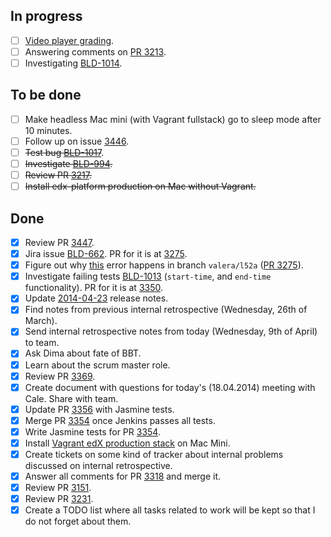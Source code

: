 ## In progress ##

- [ ] [Video player grading](https://github.com/edx/edx-platform/compare/anton;video-player-grading).
- [ ] Answering comments on [PR 3213](https://github.com/edx/edx-platform/pull/3213#issuecomment-41065139).
- [ ] Investigating [BLD-1014](https://edx-wiki.atlassian.net/browse/BLD-1014).

## To be done ##

- [ ] Make headless Mac mini (with Vagrant fullstack) go to sleep mode after 10 minutes.
- [ ] Follow up on issue [3446](https://github.com/edx/edx-platform/issues/3446).
- [ ] ~~Test bug [BLD-1017](https://edx-wiki.atlassian.net/browse/BLD-1017)~~.
- [ ] ~~Investigate [BLD-994](https://edx-wiki.atlassian.net/browse/BLD-994).~~
- [ ] ~~Review PR [3217](https://github.com/edx/edx-platform/pull/3217).~~
- [ ] ~~Install edx-platform production on Mac without Vagrant.~~

## Done ##

- [x] Review PR [3447](https://github.com/edx/edx-platform/pull/3447).
- [x] Jira issue [BLD-662](https://edx-wiki.atlassian.net/browse/BLD-662). PR for it is at [3275](https://github.com/edx/edx-platform/pull/3275).
- [x] Figure out why [this](https://gist.github.com/valera-rozuvan/10283848) error happens in branch `valera/l52a` ([PR 3275](https://github.com/edx/edx-platform/pull/3275)).
- [x] Investigate failing tests [BLD-1013](https://edx-wiki.atlassian.net/browse/BLD-1013) (`start-time`, and `end-time` functionality). PR for it is at [3350](https://github.com/edx/edx-platform/pull/3350).
- [x] Update [2014-04-23](https://edx-wiki.atlassian.net/wiki/pages/viewpage.action?spaceKey=ENG&title=Release+Page%3A+2014-04-23) release notes.
- [x] Find notes from previous internal retrospective (Wednesday, 26th of March).
- [x] Send internal retrospective notes from today (Wednesday, 9th of April) to team.
- [x] Ask Dima about fate of BBT.
- [x] Learn about the scrum master role.
- [x] Review PR [3369](https://github.com/edx/edx-platform/pull/3369).
- [x] Create document with questions for today's (18.04.2014) meeting with Cale. Share with team.
- [x] Update PR [3356](https://github.com/edx/edx-platform/pull/3356) with Jasmine tests.
- [x] Merge PR [3354](https://github.com/edx/edx-platform/pull/3354) once Jenkins passes all tests.
- [x] Write Jasmine tests for PR [3354](https://github.com/edx/edx-platform/pull/3354).
- [x] Install [Vagrant edX production stack](https://github.com/edx/configuration/wiki/edx-Production-stack--installation-using-Vagrant-Virtualbox) on Mac Mini.
- [x] Create tickets on some kind of tracker about internal problems discussed on internal retrospective.
- [x] Answer all comments for PR [3318](https://github.com/edx/edx-platform/pull/3318) and merge it.
- [x] Review PR [3151](https://github.com/edx/edx-platform/pull/3151).
- [x] Review PR [3231](https://github.com/edx/edx-platform/pull/3231).
- [x] Create a TODO list where all tasks related to work will be kept so that I do not forget about them.
